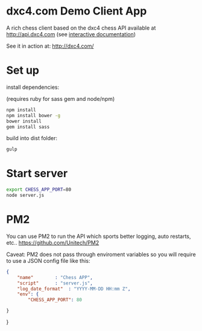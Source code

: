 dxc4.com Demo Client App
========

A rich chess client based on the dxc4 chess API available at http://api.dxc4.com (see [interactive documentation](http://apidocs.dxc4.com/dxc4))

See it in action at: http://dxc4.com/


Set up
=========

install dependencies:

(requires ruby for sass gem and node/npm)

```sh
npm install
npm install bower -g
bower install
gem install sass
```

build into dist folder:
```sh
gulp
```

Start server
==========

```sh
export CHESS_APP_PORT=80
node server.js
```

PM2 
=========

You can use PM2 to run the API which sports better logging, auto restarts, etc.. 
https://github.com/Unitech/PM2

Caveat: PM2 does not pass through enviroment variables so you will require to use a JSON config file like this:

```json
{
    "name"        : "Chess APP",
    "script"      : "server.js",
    "log_date_format"  : "YYYY-MM-DD HH:mm Z",
    "env": {
        "CHESS_APP_PORT": 80
```
    }
}
```
